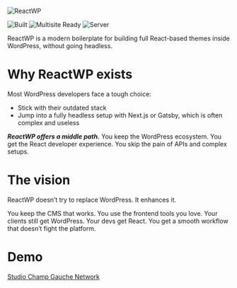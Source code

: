 ![ReactWP](https://reactwp.com/github-image/banner-black.jpg)

![Built](https://img.shields.io/badge/Built-Webpack-blue)
![Multisite Ready](https://img.shields.io/badge/Work%20With%20Multisite-Yes-brightgreen)
![Server](https://img.shields.io/badge/Server-PHP-orange)


ReactWP is a modern boilerplate for building full React-based themes inside WordPress, without going headless.


# Why ReactWP exists

Most WordPress developers face a tough choice:

- Stick with their outdated stack
- Jump into a fully headless setup with Next.js or Gatsby, which is often complex and useless

***ReactWP offers a middle path.***
You keep the WordPress ecosystem. You get the React developer experience. You skip the pain of APIs and complex setups.



# The vision

ReactWP doesn’t try to replace WordPress. It enhances it.

You keep the CMS that works. You use the frontend tools you love. Your clients still get WordPress. Your devs get React. You get a smooth workflow that doesn’t fight the platform.


# Demo

[Studio Champ Gauche Network](https://github.com/studiochampgauche/studiochampgauche-network)